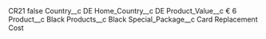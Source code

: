 <?xml version="1.0" encoding="UTF-8"?>
<CustomMetadata xmlns="http://soap.sforce.com/2006/04/metadata" xmlns:xsi="http://www.w3.org/2001/XMLSchema-instance" xmlns:xsd="http://www.w3.org/2001/XMLSchema">
    <label>CR21</label>
    <protected>false</protected>
    <values>
        <field>Country__c</field>
        <value xsi:type="xsd:string">DE</value>
    </values>
    <values>
        <field>Home_Country__c</field>
        <value xsi:type="xsd:string">DE</value>
    </values>
    <values>
        <field>Product_Value__c</field>
        <value xsi:type="xsd:string">€ 6</value>
    </values>
    <values>
        <field>Product__c</field>
        <value xsi:type="xsd:string">Black</value>
    </values>
    <values>
        <field>Products__c</field>
        <value xsi:type="xsd:string">Black</value>
    </values>
    <values>
        <field>Special_Package__c</field>
        <value xsi:type="xsd:string">Card Replacement Cost</value>
    </values>
</CustomMetadata>
